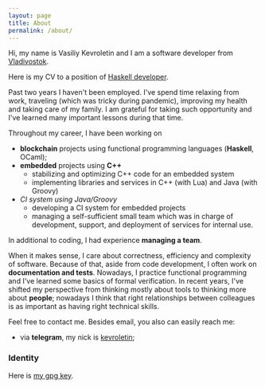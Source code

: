 ```yaml
---
layout: page
title: About
permalink: /about/
---
```


Hi, my name is Vasiliy Kevroletin and I am a software developer from [Vladivostok](https://en.wikipedia.org/wiki/Vladivostok).

Here is my CV to a position of [Haskell developer](https://drive.google.com/file/d/1crZT4AC5l23rtxN32xqbtVLDk3a85Xvh/view?usp=sharing).

Past two years I haven't been employed. I've spend time relaxing from work, traveling (which was tricky during pandemic), improving my health and taking care of my family. I am grateful for taking such opportunity and I've learned many important lessons during that time.

Throughout my career, I have been working on

* **blockchain** projects using functional programming languages (**Haskell**, OCaml);
* **embedded** projects using **C++**
  + stabilizing and optimizing C++ code for an embedded system
  + implementing libraries and services in C++ (with Lua) and Java (with Groovy)
* **CI* system using *Java/Groovy**
  + developing a CI system for embedded projects
  + managing a self-sufficient small team which was in charge of development, support, and deployment of services for internal use.

In additional to coding, I had experience **managing a team**. 

When it makes sense, I care about correctness, efficiency and complexity of software. Because of that, aside from code development, I often work on **documentation and tests**. Nowadays, I practice functional programming and I've learned some basics of formal verification. In recent years, I've shifted my perspective from thinking mostly about tools to thinking more about **people**; nowadays I think that right relationships between colleagues is as important as having right technical skills.

Feel free to contact me. Besides email, you also can easily reach me:

* via **telegram**, my nick is [kevroletin](https://web.telegram.org/#/im?p=@kevroletin);

### Identity

Here is [my gpg key](/assets/mykey.asc).
